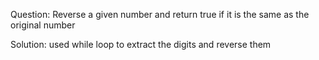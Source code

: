 Question:
Reverse a given number and return true if it is the same as the original number

Solution:
used while loop to extract the digits and reverse them 
